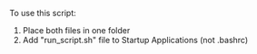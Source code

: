 To use this script:
1) Place both files in one folder
2) Add "run_script.sh" file to Startup Applications (not .bashrc)